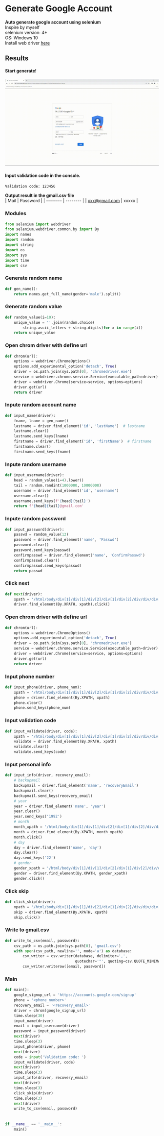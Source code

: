 # Generate Google Account
**Auto generate google account using selenium**  
Inspire by myself  
selenium version: 4+  
OS: Windows 10  
Install web driver [here](https://selenium-python.readthedocs.io/installation.html#drivers)
## Results
#### Start generate!
![image](https://github.com/polo871209/projects/blob/main/GoogleAccount/result.gif) 
#### Input validation code in the console.
```
Validation code: 123456
```
**Output result in the gmail.csv file**  
| Mail | Password |
| -------- | -------- | 
| xxx@gmail.com     | xxxxx     | 

### Modules
```python
from selenium import webdriver
from selenium.webdriver.common.by import By
import names
import random
import string
import os
import sys
import time
import csv
```
### Generate random name
```python
def gen_name():
    return names.get_full_name(gender='male').split()
```
### Generate random value
```python
def random_value(i=10):
    unique_value = ''.join(random.choice(
        string.ascii_letters + string.digits)for x in range(i))
    return unique_value
```
### Open chrom driver with define url
```python
def chrom(url):  
    options = webdriver.ChromeOptions()
    options.add_experimental_option('detach', True)
    driver = os.path.join(sys.path[0], 'chromedriver.exe')
    service = webdriver.chrome.service.Service(executable_path=driver)
    driver = webdriver.Chrome(service=service, options=options)
    driver.get(url)
    return driver
```
### Inpute random account name
```python
def input_name(driver):
    fname, lname = gen_name()
    lastname = driver.find_element('id', 'lastName')  # lastname
    lastname.clear()
    lastname.send_keys(lname)
    firstname = driver.find_element('id', 'firstName')  # firstname
    firstname.clear()
    firstname.send_keys(fname)
```
### Inpute random username
```python
def input_username(driver):
    head = random_value(i=4).lower()
    tail = random.randint(1000000, 10000000)
    username = driver.find_element('id', 'username')
    username.clear()
    username.send_keys(f'{head}{tail}')
    return f'{head}{tail}@gmail.com'
```
### Inpute random password
```python
def input_password(driver):
    passwd = random_value(12)
    password = driver.find_element('name', 'Passwd')
    password.clear()
    password.send_keys(passwd)
    confirmpasswd = driver.find_element('name', 'ConfirmPasswd')
    confirmpasswd.clear()
    confirmpasswd.send_keys(passwd)
    return passwd
```
### Click next
```python
def next(driver):
    xpath = '/html/body/div[1]/div[1]/div[2]/div[1]/div[2]/div/div/div[2]/div/div[2]/div/div[1]/div/div/button/span'
    driver.find_element(By.XPATH, xpath).click()
```
### Open chrom driver with define url
```python
def chrom(url):  
    options = webdriver.ChromeOptions()
    options.add_experimental_option('detach', True)
    driver = os.path.join(sys.path[0], 'chromedriver.exe')
    service = webdriver.chrome.service.Service(executable_path=driver)
    driver = webdriver.Chrome(service=service, options=options)
    driver.get(url)
    return driver
```
### Input phone number
```python
def input_phone(driver, phone_num):
    xpath = '/html/body/div[1]/div[1]/div[2]/div[1]/div[2]/div/div/div[2]/div/div[1]/div/form/span/section/div/div/div[2]/div[1]/div[2]/div[1]/label/input'
    phone = driver.find_element(By.XPATH, xpath)
    phone.clear()
    phone.send_keys(phone_num)
```
### Input validation code
```python
def input_validate(driver, code):
    xpath = '/html/body/div[1]/div[1]/div[2]/div[1]/div[2]/div/div/div[2]/div/div[1]/div/form/span/section/div/div/div[2]/div/div[1]/div/div[1]/input'
    validate = driver.find_element(By.XPATH, xpath)
    validate.clear()
    validate.send_keys(code)
```
### Input personal info
```python
def input_info(driver, recovery_email):
    # backupmail
    backupmail = driver.find_element('name', 'recoveryEmail')
    backupmail.clear()
    backupmail.send_keys(recovery_email)
    # year
    year = driver.find_element('name', 'year')
    year.clear()
    year.send_keys('1992')
    # month
    month_xpath = '/html/body/div[1]/div[1]/div[2]/div[1]/div[2]/div/div/div[2]/div/div[1]/div/form/span/section/div/div/div[3]/div[2]/div/div/div[2]/select/option[2]'
    month = driver.find_element(By.XPATH, month_xpath)
    month.click()
    # day
    day = driver.find_element('name', 'day')
    day.clear()
    day.send_keys('22')
    # gender
    gender_xpath = '/html/body/div[1]/div[1]/div[2]/div[1]/div[2]/div/div/div[2]/div/div[1]/div/form/span/section/div/div/div[4]/div[1]/div/div[2]/select/option[3]'
    gender = driver.find_element(By.XPATH, gender_xpath)
    gender.click()
```
### Click skip
```python
def click_skip(driver):
    xpath = '/html/body/div[1]/div[1]/div[2]/div[1]/div[2]/div/div/div[2]/div/div[2]/div[2]/div[2]/div/div/button/span'
    skip = driver.find_element(By.XPATH, xpath)
    skip.click()
```
### Write to gmail.csv
```python
def write_to_csv(email, password):
    csv_path = os.path.join(sys.path[0], 'gmail.csv')
    with open(csv_path, newline='', mode='a') as database:
        csv_writer = csv.writer(database, delimiter=',',
                                quotechar='"', quoting=csv.QUOTE_MINIMAL)
        csv_writer.writerow([email, password])
```
### Main
```python
def main():
    google_signup_url = 'https://accounts.google.com/signup'
    phone = '<phone_number>'
    recovery_email = '<recovery_email>'
    driver = chrom(google_signup_url)
    time.sleep(30)
    input_name(driver)
    email = input_username(driver)
    password = input_password(driver)
    next(driver)
    time.sleep(3)
    input_phone(driver, phone)
    next(driver)
    code = input('Validation code: ')
    input_validate(driver, code)
    next(driver)
    time.sleep(3)
    input_info(driver, recovery_email)
    next(driver)
    time.sleep(3)
    click_skip(driver)
    time.sleep(3)
    next(driver)
    write_to_csv(email, password)


if __name__ == '__main__':
    main()
```